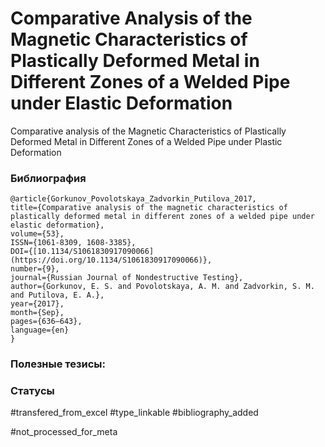 # Comparative Analysis of the Magnetic Characteristics of Plastically Deformed Metal in Different Zones of a Welded Pipe under Elastic Deformation
 
Comparative analysis of the Magnetic Characteristics of Plastically Deformed Metal in Different Zones of a Welded Pipe under Plastic Deformation

### Библиография
```
@article{Gorkunov_Povolotskaya_Zadvorkin_Putilova_2017,
title={Comparative analysis of the magnetic characteristics of plastically deformed metal in different zones of a welded pipe under elastic deformation},
volume={53},
ISSN={1061-8309, 1608-3385},
DOI={[10.1134/S1061830917090066](https://doi.org/10.1134/S1061830917090066)},
number={9},
journal={Russian Journal of Nondestructive Testing},
author={Gorkunov, E. S. and Povolotskaya, A. M. and Zadvorkin, S. M. and Putilova, E. A.},
year={2017},
month={Sep},
pages={636–643},
language={en}
}
```

### Полезные тезисы:

### Статусы
#transfered_from_excel 
#type_linkable 
#bibliography_added

#not_processed_for_meta

